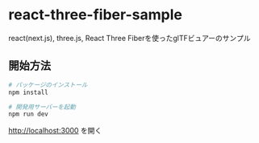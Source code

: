 # react-three-fiber-sample

react(next.js), three.js, React Three Fiberを使ったglTFビュアーのサンプル

## 開始方法

```bash
# パッケージのインストール
npm install

# 開発用サーバーを起動
npm run dev
```

[http://localhost:3000](http://localhost:3000) を開く
